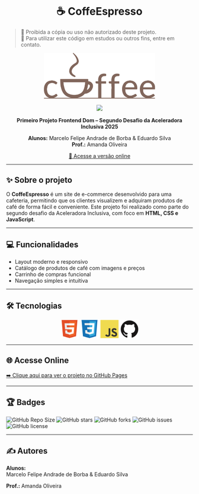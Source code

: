 <h1 align="center">☕ CoffeEspresso</h1>

> 🚫 Proibida a cópia ou uso não autorizado deste projeto.  
> 📩 Para utilizar este código em estudos ou outros fins, entre em contato.

<p align="center">
  <img src="image/logo.svg" alt="Café" width="300"/>
</p>

<p align="center">
  <img src="https://media1.giphy.com/media/v1.Y2lkPTZjMDliOTUybHhvZTgxbjZiMTZycWFvNHFlNTZ4Y2trZGN6dGNnOG9yMDltdWNjOSZlcD12MV9pbnRlcm5hbF9naWZfYnlfaWQmY3Q9cw/5ANApPcJ2erBwlXBSZ/giphy.gif"150"/>
</p>

<p align="center">
  <strong>Primeiro Projeto Frontend Dom – Segundo Desafio da Aceleradora Inclusiva 2025</strong>
</p>
<p align="center">
  <strong>Alunos:</strong> Marcelo Felipe Andrade de Borba & Eduardo Silva<br>
  <strong>Prof.:</strong> Amanda Oliveira
</p>

<p align="center">
  <a href="https://marcellofellippe.github.io/Projeto2/">
    🔗 Acesse a versão online
  </a>
</p>

---

## ✨ Sobre o projeto

O **CoffeEspresso** é um site de e-commerce desenvolvido para uma cafeteria, permitindo que os clientes visualizem e adquiram produtos de café de forma fácil e conveniente. Este projeto foi realizado como parte do segundo desafio da Aceleradora Inclusiva, com foco em **HTML, CSS e JavaScript**.

---

## 💻 Funcionalidades

- Layout moderno e responsivo  
- Catálogo de produtos de café com imagens e preços  
- Carrinho de compras funcional  
- Navegação simples e intuitiva  

---

## 🛠 Tecnologias

<p align="center">
  <img src="https://raw.githubusercontent.com/devicons/devicon/master/icons/html5/html5-original.svg" alt="HTML5" width="50" height="50"/>
  <img src="https://raw.githubusercontent.com/devicons/devicon/master/icons/css3/css3-original.svg" alt="CSS3" width="50" height="50"/>
  <img src="https://raw.githubusercontent.com/devicons/devicon/master/icons/javascript/javascript-original.svg" alt="JavaScript" width="50" height="50"/>
  <img src="https://raw.githubusercontent.com/devicons/devicon/master/icons/github/github-original.svg" alt="GitHub" width="50" height="50"/>
</p>

---

## 🌐 Acesse Online

[➡️ Clique aqui para ver o projeto no GitHub Pages](https://marcellofellippe.github.io/Projeto2/)

---

## 🏆 Badges

![GitHub Repo Size](https://img.shields.io/github/repo-size/marcellofellippe/Projeto2)
![GitHub stars](https://img.shields.io/github/stars/marcellofellippe/Projeto2?style=social)
![GitHub forks](https://img.shields.io/github/forks/marcellofellippe/Projeto2?style=social)
![GitHub issues](https://img.shields.io/github/issues/marcellofellippe/Projeto2)
![GitHub license](https://img.shields.io/github/license/marcellofellippe/Projeto2)

---

## ✍️ Autores

**Alunos:**  
Marcelo Felipe Andrade de Borba & Eduardo Silva  

**Prof.:** Amanda Oliveira
